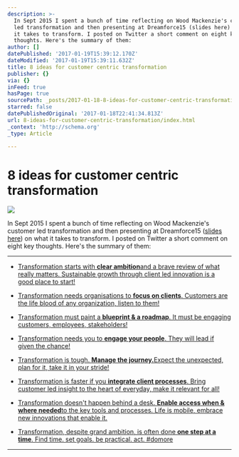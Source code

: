 ```yaml
---
description: >-
  In Sept 2015 I spent a bunch of time reflecting on Wood Mackenzie's customer
  led transformation and then presenting at Dreamforce15 (slides here) on what
  it takes to transform. I posted on Twitter a short comment on eight key
  thoughts. Here's the summary of them:
author: []
datePublished: '2017-01-19T15:39:12.170Z'
dateModified: '2017-01-19T15:39:11.632Z'
title: 8 ideas for customer centric transformation
publisher: {}
via: {}
inFeed: true
hasPage: true
sourcePath: _posts/2017-01-18-8-ideas-for-customer-centric-transformation.md
starred: false
datePublishedOriginal: '2017-01-18T22:41:34.813Z'
url: 8-ideas-for-customer-centric-transformation/index.html
_context: 'http://schema.org'
_type: Article

---
```

# 8 ideas for customer centric transformation
![](https://the-grid-user-content.s3-us-west-2.amazonaws.com/a2f061f7-091e-415e-8793-84aebc169fc8.png)

In Sept 2015 I spent a bunch of time reflecting on Wood Mackenzie's customer led transformation and then presenting at Dreamforce15 ([slides here][0]) on what it takes to transform. I posted on Twitter a short comment on eight key thoughts. Here's the summary of them:

---

* [Transformation starts with ][1]**[clear ambition][1]**[and a brave review of what really matters. Sustainable growth through client led innovation is a good place to start!][1]

* [Transformation needs organisations to ][2]**[focus on clients][2]**[. Customers are the life blood of any organization, listen to them!][2]

* [Transformation must paint a ][3]**[blueprint & a roadmap][3]**[. It must be engaging customers, employees, stakeholders!][3]

* [Transformation needs you to ][4]**[engage your people][4]**[. They will lead if given the chance!][4]

* [Transformation is tough. ][5]**[Manage the journey.][5]**[Expect the unexpected, plan for it, take it in your stride!][5]

* [Transformation is faster if you ][6]**[integrate client processes][6]**[. Bring customer led insight to the heart of everyday, make it relevant for all!][6]

* [Transformation doesn't happen behind a desk. ][7]**[Enable access when & where needed][7]**[to the key tools and processes. Life is mobile, embrace new innovations that enable it.][7]

* [Transformation, despite grand ambition, is often done ][8]**[one step at a time][8]**[. Find time. set goals. be practical. act. \#domore][8]

---



[0]: https://www.slideshare.net/secret/hxyLsokHHZCSgL
[1]: https://twitter.com/PracticalActs/status/643412677096800256
[2]: https://twitter.com/PracticalActs/status/643516123602911233
[3]: https://twitter.com/PracticalActs/status/643674408666710016
[4]: https://twitter.com/PracticalActs/status/643775031500255232
[5]: https://twitter.com/PracticalActs/status/643878498071801859
[6]: https://twitter.com/PracticalActs/status/643803547801387008
[7]: https://twitter.com/PracticalActs/status/644137469445820416
[8]: https://twitter.com/PracticalActs/status/644240849090531328